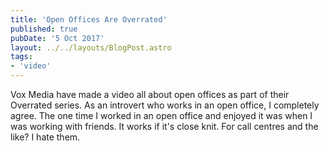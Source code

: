 ```yaml
---
title: 'Open Offices Are Overrated'
published: true
pubDate: '5 Oct 2017'
layout: ../../layouts/BlogPost.astro
tags:
- 'video'
---
```


Vox Media have made a video all about open offices as part of their Overrated series. As an introvert who works in an open office, I completely agree. The one time I worked in an open office and enjoyed it was when I was working with friends. It works if it's close knit. For call centres and the like? I hate them.